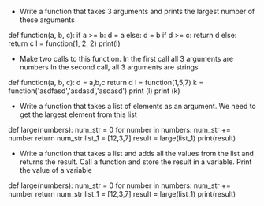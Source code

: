 - Write a function that takes 3 arguments and prints the largest number of these arguments

def function(a, b, c):
    if a >= b:
        d = a
    else:
        d = b
    if d >= c:
        return d
    else:
        return c
l = function(1, 2, 2)
print(l)

- Make two calls to this function.
In the first call all 3 arguments are numbers
In the second call, all 3 arguments are strings

def function(a, b, c):
    d = a,b,c
    return d
l = function(1,5,7)
k = function('asdfasd','asdasd','asdasd')
print (l)
print (k)

- Write a function that takes a list of elements as an argument. We need to get the largest element from this list

def large(numbers):
    num_str = 0
    for number in numbers:
        num_str += number
    return num_str
list_1 = [12,3,7]
result = large(list_1)
print(result)

- Write a function that takes a list and adds all the values ​​from the list and returns the result.
Call a function and store the result in a variable. Print the value of a variable

def large(numbers):
    num_str = 0
    for number in numbers:
        num_str += number
    return num_str
list_1 = [12,3,7]
result = large(list_1)
print(result)













